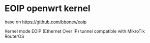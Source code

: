 # EOIP openwrt kernel
base on https://github.com/bbonev/eoip

Kernel mode EOIP (Ethernet Over IP) tunnel compatible with MikroTik RouterOS

